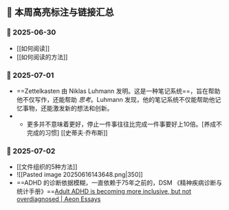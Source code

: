 ## 🧠 本周高亮标注与链接汇总

### 📄 2025-06-30
- [[如何阅读]]
- [[如何阅读的方法]]
### 📄 2025-07-01
- ==Zettelkasten 由 Niklas Luhmann 发明。这是一种笔记系统==，旨在帮助他不仅写作，还能帮助 _思考_。Luhmann 发现，他的笔记系统不仅能帮助他记忆事物，还能激发新的想法和创新。
- * 更多并不意味着更好，停止一件事往往比完成一件事要好上10倍。[养成不完成的习惯]   [[史蒂夫·乔布斯]]
### 📄 2025-07-02
- [[文件组织的5种方法]]
- 	 ![[Pasted image 20250616143648.png|350]]
- ==ADHD 的诊断依据模糊，一直依赖于75年之前的，DSM 《精神疾病诊断与统计手册》==[Adult ADHD is becoming more inclusive, but not overdiagnosed \| Aeon Essays](https://aeon.co/essays/adult-adhd-is-becoming-more-inclusive-but-not-overdiagnosed?utm_source=rss-feed)

